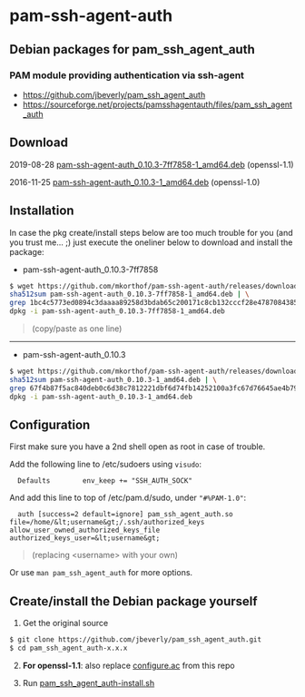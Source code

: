 # pam-ssh-agent-auth

## Debian packages for pam_ssh_agent_auth

### PAM module providing authentication via ssh-agent

* https://github.com/jbeverly/pam_ssh_agent_auth
* https://sourceforge.net/projects/pamsshagentauth/files/pam_ssh_agent_auth

## Download

2019-08-28
 [pam-ssh-agent-auth_0.10.3-7ff7858-1_amd64.deb](https://github.com/mkorthof/pam-ssh-agent-auth/releases/download/0.10.3-7ff7858/pam-ssh-agent-auth_0.10.3-7ff7858-1_amd64.deb) (openssl-1.1)

2016-11-25
 [pam-ssh-agent-auth_0.10.3-1_amd64.deb](https://github.com/mkorthof/pam-ssh-agent-auth/releases/download/0.10.3/pam-ssh-agent-auth_0.10.3-1_amd64.deb) (openssl-1.0)

## Installation

In case the pkg create/install steps below are too much trouble for you (and you trust me... ;) just execute the oneliner below to download and install the package:


* pam-ssh-agent-auth_0.10.3-7ff7858

```bash
$ wget https://github.com/mkorthof/pam-ssh-agent-auth/releases/download/0.10.3-7ff7858/pam-ssh-agent-auth_0.10.3-7ff7858-1_amd64.deb && \
sha512sum pam-ssh-agent-auth_0.10.3-7ff7858-1_amd64.deb | \
grep 1bc4c5773ed0894c3daaaa89258d3bdab65c200171c8cb132cccf28e4787084385540687754991c5b53c2191ae77a0ceb601ce26f7f7a748b5adbeb741bb9e8e && \
dpkg -i pam-ssh-agent-auth_0.10.3-7ff7858-1_amd64.deb
```

> (copy/paste as one line)

---

* pam-ssh-agent-auth_0.10.3

```bash
$ wget https://github.com/mkorthof/pam-ssh-agent-auth/releases/download/0.10.3/pam-ssh-agent-auth_0.10.3-1_amd64.deb && \
sha512sum pam-ssh-agent-auth_0.10.3-1_amd64.deb | \
grep 67f4b87f5ac840deb0c6d38c7812221dbf6d74fb14252100a3fc67d76645ae4b79599bc8dee440c91b910c4d1e612fe988e5c151e8b4830c1b5058fbc87c8043 && \
dpkg -i pam-ssh-agent-auth_0.10.3-1_amd64.deb
```

## Configuration

First make sure you have a 2nd shell open as root in case of trouble.

Add the following line to /etc/sudoers using `visudo`:

```
  Defaults        env_keep += "SSH_AUTH_SOCK"
```

And add this line to top of /etc/pam.d/sudo, under `"#%PAM-1.0"`:

```
  auth [success=2 default=ignore] pam_ssh_agent_auth.so file=/home/&lt;username&gt;/.ssh/authorized_keys allow_user_owned_authorized_keys_file authorized_keys_user=&lt;username&gt;
```

> (replacing \<username> with your own)

Or use `man pam_ssh_agent_auth` for more options.

## Create/install the Debian package yourself

1. Get the original source

```bash
$ git clone https://github.com/jbeverly/pam_ssh_agent_auth.git
$ cd pam_ssh_agent_auth-x.x.x
```

2. **For openssl-1.1**: also replace [configure.ac](configure.ac) from this repo

3. Run [pam_ssh_agent_auth-install.sh](pam_ssh_agent_auth-install.sh)
